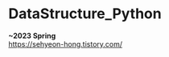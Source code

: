 # DataStructure_Python
<b>~2023 Spring</b><br>
<a link="https://sehyeon-hong.tistory.com/category/Algorithm">https://sehyeon-hong.tistory.com/<br>
